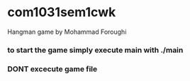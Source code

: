 # com1031sem1cwk

Hangman game by Mohammad Foroughi

<h3>to start the game simply execute main with ./main </h3>

<h3>DONT excecute game file</h3>
